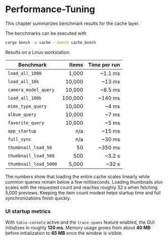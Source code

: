 # Performance-Tuning

This chapter summarizes benchmark results for the cache layer.

The benchmarks can be executed with

```bash
cargo bench -p cache --bench cache_bench
```

Results on a Linux workstation:

| Benchmark | Items | Time per run |
|-----------|------:|-------------:|
| `load_all_1000` | 1,000 | ~1.1 ms |
| `load_all_10k` | 10,000 | ~13 ms |
| `camera_model_query` | 10,000 | ~8.5 ms |
| `load_all_100k` | 100,000 | ~140 ms |
| `mime_type_query` | 10,000 | ~4 ms |
| `album_query` | 10,000 | ~7 ms |
| `favorite_query` | 10,000 | ~5 ms |
| `app_startup` | n/a | ~15 ms |
| `full_sync` | n/a | ~30 ms |
| `thumbnail_load_50` | 50 | ~350 ms |
| `thumbnail_load_500` | 500 | ~3.2 s |
| `thumbnail_load_5000` | 5,000 | ~32 s |

The numbers show that loading the entire cache scales linearly while common
queries remain below a few milliseconds. Loading thumbnails also scales with the
requested count and reaches roughly 32&nbsp;s when fetching 5,000 previews.
Keeping the item count modest helps startup time and full synchronizations
finish quickly.

### UI startup metrics

With `tokio-console` active and the `trace-spans` feature enabled, the GUI
initializes in roughly **120&nbsp;ms**. Memory usage grows from about **40&nbsp;MB**
before initialization to **65&nbsp;MB** once the window is visible.
